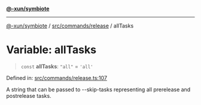 [**@-xun/symbiote**](../../../../README.md)

***

[@-xun/symbiote](../../../../README.md) / [src/commands/release](../README.md) / allTasks

# Variable: allTasks

> `const` **allTasks**: `"all"` = `'all'`

Defined in: [src/commands/release.ts:107](https://github.com/Xunnamius/symbiote/blob/45a95680565f7437367edb2f8cc44a33e7541aa0/src/commands/release.ts#L107)

A string that can be passed to --skip-tasks representing all prerelease and
postrelease tasks.
